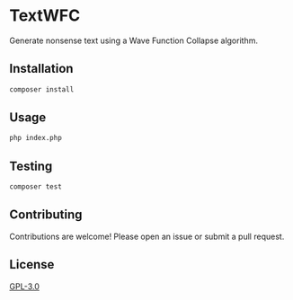 # TextWFC

Generate nonsense text using a Wave Function Collapse algorithm.

## Installation

```bash
composer install
```

## Usage

```bash
php index.php
```

## Testing

```bash
composer test
```

## Contributing

Contributions are welcome! Please open an issue or submit a pull request.

## License

[GPL-3.0](https://choosealicense.com/licenses/gpl-3.0/)
